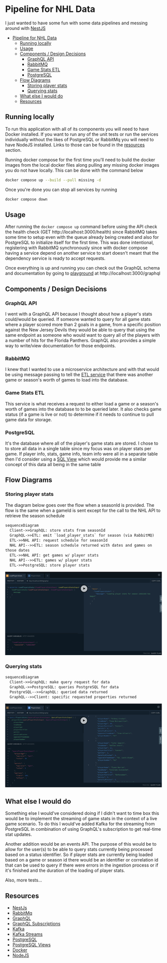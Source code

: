 # Pipeline for NHL Data

I just wanted to have some fun with some data pipelines and messing around with [NestJS][nestjs]

- [Pipeline for NHL Data](#pipeline-for-nhl-data)
  - [Running locally](#running-locally)
  - [Usage](#usage)
  - [Components / Design Decisions](#components--design-decisions)
    - [GraphQL API](#graphql-api)
    - [RabbitMQ](#rabbitmq)
    - [Game Stats ETL](#game-stats-etl)
    - [PostgreSQL](#postgresql)
  - [Flow Diagrams](#flow-diagrams)
    - [Storing player stats](#storing-player-stats)
    - [Querying stats](#querying-stats)
  - [What else I would do](#what-else-i-would-do)
  - [Resources](#resources)

## Running locally

To run this application with all of its components you will need to have Docker installed. If you want to run any of the unit tests or run the services individually without the likes of PostgreSQL or RabbitMq you will need to have NodeJS installed. Links to those can be found in the [resources](#resources) section.

Running docker compose for the first time you'll need to build the docker images from the local docker files along pulling any missing docker images you do not have locally. This can be done with the command below

```bash
docker compose up --build --pull missing -d
```

Once you're done you can stop all services by running

```bash
docker compose down
```

## Usage

After running the `docker compose up` command before using the API check the health check (GET http://localhost:3000/health) since RabbitMQ takes some time to setup even with the queue already being created and also for PostgreSQL to initialize itself for the first time. This was done intentional, registering with RabbitMQ synchronously since with docker compose having a service depend on another service to start doesn't meant that the dependency service is ready to accept requests.

Once everything is up and running you can check out the GraphQL schema and documentation by going to [playground](https://docs.nestjs.com/graphql/quick-start#graphql-playground) at http://localhost:3000/graphql

## Components / Design Decisions

### GraphQL API

I went with a GraphQL API because I thought about how a player's stats could/would be queried. If someone wanted to query for all game stats where a player scored more than 2 goals in a game, from a specific position against the New Jersey Devils they would be able to query that using the same endpoint as someone who would want to query all of the players with a number of hits for the Florida Panthers. GraphQL also provides a simple way to write/view documentation for those endpoints.

### RabbitMQ

I knew that I wanted to use a microservice architecture and with that would be using message passing to tell the [ETL service](#game-stats-etl) that there was another game or season's worth of games to load into the database.

### Game Stats ETL

This service is what receives a request to either load a game or a season's worth of games into the database to to be queried later. It also checks game status (if a game is live or not) to determine if it needs to continue to pull game data for storage.

### PostgreSQL

It's the database where all of the player's game stats are stored. I chose to to store all data in a single table since my focus was on player stats per game. If player info, stats, game info, team info were all in a separate table then I'd consider using a [SQL View][postgresViews] which would provide me a similar concept of this data all being in the same table

## Flow Diagrams

### Storing player stats

The diagram below goes over the flow when a seasonId is provided. The flow is the same when a gameId is sent except for the call to the NHL API to retrieve the season schedule

```mermaid
sequenceDiagram
  Client->>GraphQL: store stats from seasonId
  GraphQL->>ETL: emit `load_player_stats` for season (via RabbitMQ)
  ETL->>NHL API: request schedule for seasonId
  NHL API-->>ETL: season schedule returned with dates and games on those dates
  ETL->>NHL API: get games w/ player stats
  NHL API-->>ETL: games w/ player stats
  ETL->>PostgreSQL: store player stats

```

![Load Image](resources/load.png)

### Querying stats

```mermaid
sequenceDiagram
  Client->>GraphQL: make query request for data
  GraphQL->>PostgreSQL: queries PostgreSQL for data
  PostgreSQL-->>GraphQL: queried data returned
  GraphQL-->>Client: specific requested properties returned
```

![Query Image](resources/query.png)

## What else I would do

Something else I would've considered doing if I didn't want to time box this would be to implement the streaming of game stats in the context of a live game scenario. To do this I would've added Kafka for the streaming from PostgreSQL in combination of using GraphQL's subscription to get real-time stat updates.

Another addition would be an events API. The purpose of this would be to allow for the user(s) to be able to query stats currently being processed based on a status identifier. So if player stats are currently being loaded based on a game or season id there would be an identifier or correlation id that can be used to query if there were errors in the ingestion process or if it's finished and the duration of the loading of player stats.

Also, more tests...

## Resources

- [NestJs][nestjs]
- [RabbitMq](https://www.rabbitmq.com/)
- [GraphQL](https://graphql.org/)
- [GraphQL Subscriptions](https://www.apollographql.com/docs/react/data/subscriptions/)
- [Kafka](https://kafka.apache.org/)
- [Kafka Streams](https://kafka.apache.org/documentation/streams/)
- [PostgreSQL](https://www.postgresql.org/)
- [PostgreSQL Views][postgresViews]
- [Docker](https://www.docker.com/)
- [NodeJS](https://nodejs.org/en)

[nestjs]: https://nestjs.com/
[postgresViews]: https://www.postgresql.org/docs/current/tutorial-views.html
